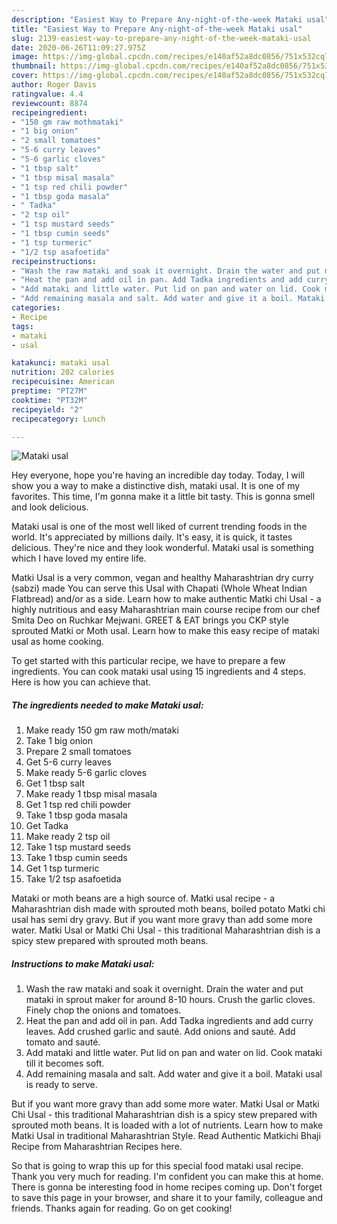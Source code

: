 ```yaml
---
description: "Easiest Way to Prepare Any-night-of-the-week Mataki usal"
title: "Easiest Way to Prepare Any-night-of-the-week Mataki usal"
slug: 2139-easiest-way-to-prepare-any-night-of-the-week-mataki-usal
date: 2020-06-26T11:09:27.975Z
image: https://img-global.cpcdn.com/recipes/e140af52a8dc0856/751x532cq70/mataki-usal-recipe-main-photo.jpg
thumbnail: https://img-global.cpcdn.com/recipes/e140af52a8dc0856/751x532cq70/mataki-usal-recipe-main-photo.jpg
cover: https://img-global.cpcdn.com/recipes/e140af52a8dc0856/751x532cq70/mataki-usal-recipe-main-photo.jpg
author: Roger Davis
ratingvalue: 4.4
reviewcount: 8874
recipeingredient:
- "150 gm raw mothmataki"
- "1 big onion"
- "2 small tomatoes"
- "5-6 curry leaves"
- "5-6 garlic cloves"
- "1 tbsp salt"
- "1 tbsp misal masala"
- "1 tsp red chili powder"
- "1 tbsp goda masala"
- " Tadka"
- "2 tsp oil"
- "1 tsp mustard seeds"
- "1 tbsp cumin seeds"
- "1 tsp turmeric"
- "1/2 tsp asafoetida"
recipeinstructions:
- "Wash the raw mataki and soak it overnight. Drain the water and put mataki in sprout maker for around 8-10 hours. Crush the garlic cloves. Finely chop the onions and tomatoes."
- "Heat the pan and add oil in pan. Add Tadka ingredients and add curry leaves. Add crushed garlic and sauté. Add onions and sauté. Add tomato and sauté."
- "Add mataki and little water. Put lid on pan and water on lid. Cook mataki till it becomes soft."
- "Add remaining masala and salt. Add water and give it a boil. Mataki usal is ready to serve."
categories:
- Recipe
tags:
- mataki
- usal

katakunci: mataki usal 
nutrition: 202 calories
recipecuisine: American
preptime: "PT27M"
cooktime: "PT32M"
recipeyield: "2"
recipecategory: Lunch

---
```



![Mataki usal](https://img-global.cpcdn.com/recipes/e140af52a8dc0856/751x532cq70/mataki-usal-recipe-main-photo.jpg)

Hey everyone, hope you're having an incredible day today. Today, I will show you a way to make a distinctive dish, mataki usal. It is one of my favorites. This time, I'm gonna make it a little bit tasty. This is gonna smell and look delicious.

Mataki usal is one of the most well liked of current trending foods in the world. It's appreciated by millions daily. It's easy, it is quick, it tastes delicious. They're nice and they look wonderful. Mataki usal is something which I have loved my entire life.

Matki Usal is a very common, vegan and healthy Maharashtrian dry curry (sabzi) made You can serve this Usal with Chapati (Whole Wheat Indian Flatbread) and/or as a side. Learn how to make authentic Matki chi Usal - a highly nutritious and easy Maharashtrian main course recipe from our chef Smita Deo on Ruchkar Mejwani. GREET &amp; EAT brings you CKP style sprouted Matki or Moth usal. Learn how to make this easy recipe of mataki usal as home cooking.


To get started with this particular recipe, we have to prepare a few ingredients. You can cook mataki usal using 15 ingredients and 4 steps. Here is how you can achieve that.

<!--inarticleads1-->

##### The ingredients needed to make Mataki usal:

1. Make ready 150 gm raw moth/mataki
1. Take 1 big onion
1. Prepare 2 small tomatoes
1. Get 5-6 curry leaves
1. Make ready 5-6 garlic cloves
1. Get 1 tbsp salt
1. Make ready 1 tbsp misal masala
1. Get 1 tsp red chili powder
1. Take 1 tbsp goda masala
1. Get  Tadka
1. Make ready 2 tsp oil
1. Take 1 tsp mustard seeds
1. Take 1 tbsp cumin seeds
1. Get 1 tsp turmeric
1. Take 1/2 tsp asafoetida


Mataki or moth beans are a high source of. Matki usal recipe - a Maharashtrian dish made with sprouted moth beans, boiled potato Matki chi usal has semi dry gravy. But if you want more gravy than add some more water. Matki Usal or Matki Chi Usal - this traditional Maharashtrian dish is a spicy stew prepared with sprouted moth beans. 

<!--inarticleads2-->

##### Instructions to make Mataki usal:

1. Wash the raw mataki and soak it overnight. Drain the water and put mataki in sprout maker for around 8-10 hours. Crush the garlic cloves. Finely chop the onions and tomatoes.
1. Heat the pan and add oil in pan. Add Tadka ingredients and add curry leaves. Add crushed garlic and sauté. Add onions and sauté. Add tomato and sauté.
1. Add mataki and little water. Put lid on pan and water on lid. Cook mataki till it becomes soft.
1. Add remaining masala and salt. Add water and give it a boil. Mataki usal is ready to serve.


But if you want more gravy than add some more water. Matki Usal or Matki Chi Usal - this traditional Maharashtrian dish is a spicy stew prepared with sprouted moth beans. It is loaded with a lot of nutrients. Learn how to make Matki Usal in traditional Maharashtrian Style. Read Authentic Matkichi Bhaji Recipe from Maharashtrian Recipes here. 

So that is going to wrap this up for this special food mataki usal recipe. Thank you very much for reading. I'm confident you can make this at home. There is gonna be interesting food in home recipes coming up. Don't forget to save this page in your browser, and share it to your family, colleague and friends. Thanks again for reading. Go on get cooking!
